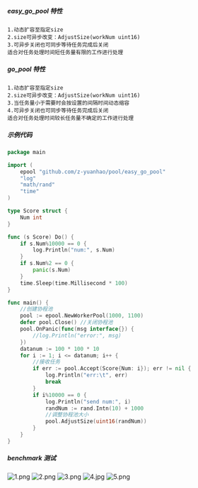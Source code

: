 ##### easy_go_pool 特性
```
1.动态扩容至指定size
2.size可异步改变：AdjustSize(workNum uint16)
3.可异步关闭也可同步等待任务完成后关闭
适合对任务处理时间短任务量有限的工作进行处理
```
##### go_pool 特性
```
1.动态扩容至指定size
2.size可异步改变：AdjustSize(workNum uint16)
3.当任务量小于需要时会按设置的间隔时间动态缩容
4.可异步关闭也可同步等待任务完成后关闭
适合对任务处理时间较长任务量不确定的工作进行处理
```
##### 示例代码
```go
package main

import (
	epool "github.com/z-yuanhao/pool/easy_go_pool"
	"log"
	"math/rand"
	"time"
)

type Score struct {
	Num int
}

func (s Score) Do() {
	if s.Num%10000 == 0 {
		log.Println("num:", s.Num)
	}
	if s.Num%2 == 0 {
		panic(s.Num)
	}
	time.Sleep(time.Millisecond * 100)
}

func main() {
	//创建协程池
	pool := epool.NewWorkerPool(1000, 1100)
	defer pool.Close() //关闭协程池
	pool.OnPanic(func(msg interface{}) {
		//log.Println("error:", msg)
	})
	datanum := 100 * 100 * 10
	for i := 1; i <= datanum; i++ {
		//接收任务
		if err := pool.Accept(Score{Num: i}); err != nil {
			log.Println("err:\t", err)
			break
		}
		if i%10000 == 0 {
			log.Println("send num:", i)
			randNum := rand.Intn(10) + 1000
			//调整协程池大小
			pool.AdjustSize(uint16(randNum))
		}
	}
}
```

##### benchmark 测试
![1.png](https://raw.githubusercontent.com/z-yuanhao/pool/master/images/1.png)
![2.png](https://raw.githubusercontent.com/z-yuanhao/pool/master/images/2.png)
![3.png](https://raw.githubusercontent.com/z-yuanhao/pool/master/images/3.png)
![4.jpg](https://raw.githubusercontent.com/z-yuanhao/pool/master/images/4.png)
![5.png](https://raw.githubusercontent.com/z-yuanhao/pool/master/images/5.png)